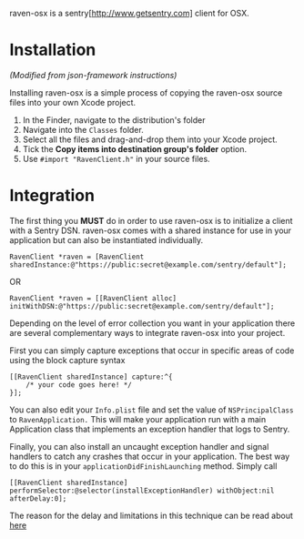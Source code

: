 raven-osx is a sentry[http://www.getsentry.com] client for OSX.

Installation
============
*(Modified from json-framework instructions)*

Installing raven-osx is a simple process of copying the raven-osx source files
into your own Xcode project.

1. In the Finder, navigate to the distribution's folder
1. Navigate into the `Classes` folder.
1. Select all the files and drag-and-drop them into your Xcode project.
1. Tick the **Copy items into destination group's folder** option.
1. Use `#import "RavenClient.h"` in  your source files.

Integration
============

The first thing you **MUST** do in order to use raven-osx is to initialize
a client with a Sentry DSN. raven-osx comes with a shared instance for use in your
application but can also be instantiated individually.

	RavenClient *raven = [RavenClient sharedInstance:@"https://public:secret@example.com/sentry/default"];

OR

	RavenClient *raven = [[RavenClient alloc] initWithDSN:@"https://public:secret@example.com/sentry/default"];

Depending on the level of error collection you want in your application
there are several complementary ways to integrate raven-osx into your
project.

First you can simply capture exceptions that occur in specific areas of
code using the block capture syntax

	[[RavenClient sharedInstance] capture:^{
	    /* your code goes here! */
	}];

You can also edit your `Info.plist` file and set the value of `NSPrincipalClass` 
to `RavenApplication.` This will make your application run with a main
Application class that implements an exception handler that logs to Sentry.

Finally, you can also install an uncaught exception handler and signal handlers
to catch any crashes that occur in your application. The best way to do this is in
your `applicationDidFinishLaunching` method. Simply call

	[[RavenClient sharedInstance] performSelector:@selector(installExceptionHandler) withObject:nil afterDelay:0];
	
The reason for the delay and limitations in this technique can be read about 
[here](http://cocoawithlove.com/2010/05/handling-unhandled-exceptions-and.html)

